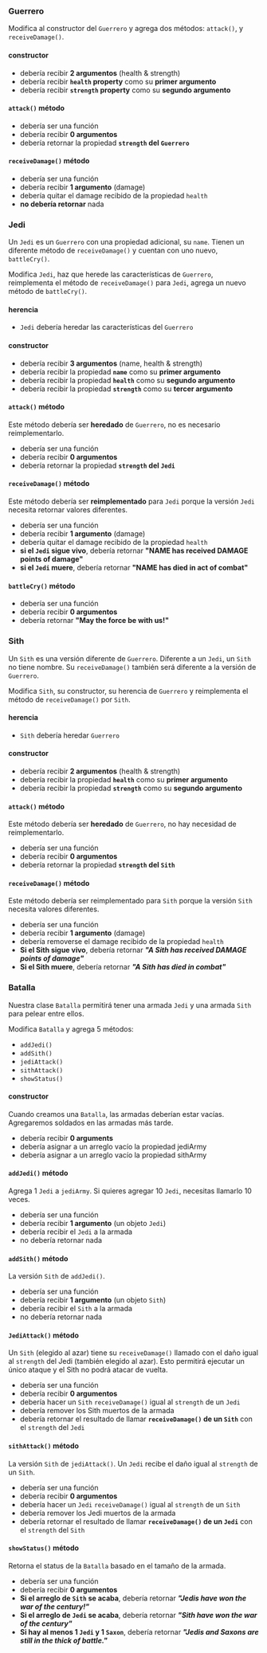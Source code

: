 ### Guerrero

Modifica al constructor del `Guerrero` y agrega dos métodos: `attack()`, y `receiveDamage()`.

#### constructor
- debería recibir **2 argumentos** (health & strength)
- debería recibir **`health` property** como su **primer argumento**
- debería recibir **`strength` property** como su **segundo argumento**

#### `attack()` método
- debería ser una función
- debería recibir **0 argumentos**
- debería retornar la propiedad **`strength` del `Guerrero`**

#### `receiveDamage()` método
- debería ser una función
- debería recibir **1 argumento** (damage)
- debería quitar el damage recibido de la propiedad `health`
- **no debería retornar** nada


### Jedi

Un `Jedi` es un `Guerrero` con una propiedad adicional, su `name`. Tienen un diferente método de `receiveDamage()` y cuentan con uno nuevo, `battleCry()`.

Modifica `Jedi`, haz que herede las características de `Guerrero`, reimplementa el método de `receiveDamage()` para `Jedi`, agrega un nuevo método de `battleCry()`.

#### herencia
- `Jedi` debería heredar las características del `Guerrero` 

#### constructor
- debería recibir **3 argumentos** (name, health & strength)
- debería recibir la propiedad **`name`** como su **primer argumento**
- debería recibir la propiedad **`health`** como su **segundo argumento**
- debería recibir la propiedad **`strength`** como su **tercer argumento**

#### `attack()` método

Este método debería ser **heredado** de `Guerrero`, no es necesario reimplementarlo.

- debería ser una función
- debería recibir **0 argumentos**
- debería retornar la propiedad **`strength` del `Jedi`**

#### `receiveDamage()` método

Este método debería ser **reimplementado** para `Jedi` porque la versión `Jedi` necesita retornar valores diferentes.

- debería ser una función
- debería recibir **1 argumento** (damage)
- debería quitar el damage recibido de la propiedad `health` 
- **si el `Jedi` sigue vivo**, debería retornar **"NAME has received DAMAGE points of damage"**
- **si el `Jedi` muere**, debería retornar **"NAME has died in act of combat"**

#### `battleCry()` método

- debería ser una función
- debería recibir **0 argumentos**
- debería retornar **"May the force be with us!"**


### Sith

Un `Sith` es una versión diferente de `Guerrero`. Diferente a un `Jedi`, un `Sith` no tiene nombre. Su `receiveDamage()` también será diferente a la versión de `Guerrero`.

Modifica `Sith`, su constructor, su herencia de `Guerrero` y reimplementa el método de `receiveDamage()` por `Sith`.

#### herencia
- `Sith` debería heredar `Guerrero`

#### constructor
- debería recibir **2 argumentos** (health & strength)
- debería recibir la propiedad **`health`** como su **primer argumento**
- debería recibir la propiedad **`strength`** como su **segundo argumento**

#### `attack()` método

Este método debería ser **heredado** de `Guerrero`, no hay necesidad de reimplementarlo.

- debería ser una función
- debería recibir **0 argumentos**
- debería retornar la propiedad **`strength` del `Sith`**

#### `receiveDamage()` método

Este método debería ser reimplementado para `Sith` porque la versión `Sith` necesita valores diferentes.

- debería ser una función
- debería recibir **1 argumento** (damage)
- debería removerse el damage recibido de la propiedad `health`
- **Si el Sith sigue vivo**, debería retornar _**"A Sith has received DAMAGE points of damage"**_
- **Si el Sith muere**, debería retornar _**"A Sith has died in combat"**_

### Batalla

Nuestra clase `Batalla` permitirá tener una armada `Jedi` y una armada `Sith` para pelear entre ellos.

Modifica `Batalla` y agrega 5 métodos:
- `addJedi()`
- `addSith()`
- `jediAttack()`
- `sithAttack()`
- `showStatus()`

#### constructor 

Cuando creamos una `Batalla`, las armadas deberían estar vacías. Agregaremos soldados en las armadas más tarde.

- debería recibir **0 arguments**
- debería asignar a un arreglo vacío la propiedad jediArmy
- debería asignar a un arreglo vacío la propiedad sithArmy

#### `addJedi()` método

Agrega 1 `Jedi` a `jediArmy`. Si quieres agregar 10 `Jedi`, necesitas llamarlo 10 veces.

- debería ser una función
- debería recibir **1 argumento** (un objeto `Jedi`)
- debería recibir el `Jedi` a la armada
- no debería retornar nada

#### `addSith()` método

La versión `Sith` de `addJedi()`.

- debería ser una función
- debería recibir **1 argumento** (un objeto `Sith`)
- debería recibir el `Sith` a la armada
- no debería retornar nada

#### `JediAttack()` método

Un `Sith` (elegido al azar) tiene su `receiveDamage()` llamado con el daño igual al `strength` del Jedi (también elegido al azar). Esto permitirá ejecutar un único ataque y el Sith no podrá atacar de vuelta.

- debería ser una función
- debería recibir **0 argumentos**
- debería hacer un `Sith` `receiveDamage()` igual al `strength` de un `Jedi`
- debería remover los Sith muertos de la armada
- debería retornar el resultado de llamar **`receiveDamage()` de un `Sith`** con el `strength` del `Jedi`

#### `sithAttack()` método

La versión `Sith` de `jediAttack()`. Un `Jedi` recibe el daño igual al `strength` de un `Sith`.

- debería ser una función
- debería recibir **0 argumentos**
- debería hacer un `Jedi` `receiveDamage()` igual al `strength` de un `Sith`
- debería remover los Jedi muertos de la armada
- debería retornar el resultado de llamar **`receiveDamage()` de un `Jedi`** con el `strength` del `Sith`

#### `showStatus()` método

Retorna el status de la `Batalla` basado en el tamaño de la armada.

- debería ser una función
- debería recibir **0 argumentos**
- **Si el arreglo de `Sith` se acaba**, debería retornar _**"Jedis have won the war of the century!"**_
- **Si el arreglo de `Jedi` se acaba**, debería retornar _**"Sith have won the war of the century"**_
- **Si hay al menos 1 `Jedi` y 1 `Saxon`**, debería retornar _**"Jedis and Saxons are still in the thick of battle."**_